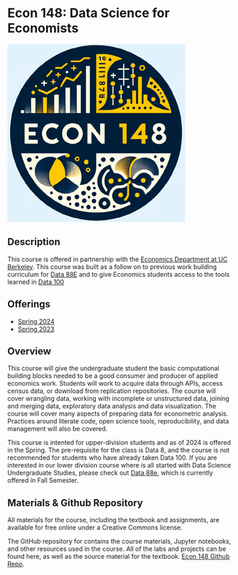 Econ 148: Data Science for Economists
====
![Econ 148 Logo](Econ148.png)

Description
---
  This course is offered in partnership with the [Economics Department at UC Berkeley](https://www.econ.berkeley.edu/).  This course was built as a follow on to previous work building curriculum for [Data 88E](https://data88e.org/) and to give Economics students access to the tools learned in [Data 100](https://ds100.org/)

Offerings
----

- [Spring 2024](http://www.econ148.org/sp24/)
- [Spring 2023](http://www.econ148.org/sp23/)


Overview
----
This course will give the undergraduate student the basic computational building blocks needed to be a good consumer and producer of applied economics work. Students will work to acquire data through APIs, access census data, or download from replication repositories. The course will cover wrangling data, working with incomplete or unstructured data, joining and merging data, exploratory data analysis and data visualization. The course will cover many aspects of preparing data for econometric analysis. Practices around literate code, open science tools, reproducibility, and data management will also be covered.

This course is intented for upper-division students and as of 2024 is offered in the Spring. The pre-requisite for the class is Data 8, and the course is not recommended for students who have already taken Data 100.  If you are interested in our lower division course where is all started with Data Science Undergraduate Studies, please check out [Data 88e](https://data88e.org), which is currently offered in Fall Semester. 


Materials & Github Repository 
----

All materials for the course, including the textbook and assignments, are available for free online under a Creative Commons license.

The GitHub repository for contains the course materials, Jupyter notebooks, and other resources used in the course. All of the labs and projects can be found here, as well as the source material for the textbook. [Econ 148 Github Repo](https://github.com/UCB-Econ-148).